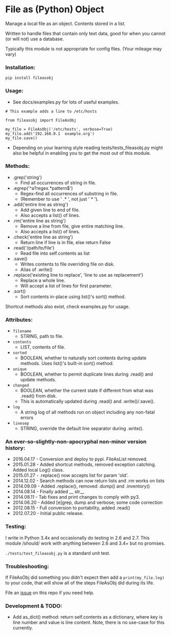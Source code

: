File as (Python) Object
===============

Manage a local file as an object. Contents stored in a list.

Written to handle files that contain only text data, good for when you cannot (or will not) use a database.

Typically this module is not appropriate for config files. (Your mileage may vary)


### Installation:

`pip install fileasobj`


### Usage:

* See docs/examples.py for lots of useful examples.

```
# This example adds a line to /etc/hosts

from fileasobj import FileAsObj

my_file = FileAsObj('/etc/hosts', verbose=True)
my_file.add('192.168.0.1  example.org')
my_file.save()

```  

* Depending on your learning style reading tests/tests_fileasobj.py might also be helpful in enabling you to get the most out of this module.

### Methods:

* .grep('string')
    * Find all occurrences of string in file.
* .egrep('^a?regex.*pattern$')
    * Regex-find all occurrences of substring in file.
    * (Remember to use ' .* ', not just ' * ').
* .add('entire line as string')
    * Add given line to end of file.
    * Also accepts a list() of lines.
* .rm('entire line as string')
    * Remove a line from file, give entire matching line.
    * Also accepts a list() of lines.
* .check('entire line as string')
    * Return line if line is in file, else return False
* .read('/path/to/file')
    * Read file into self.contents as list
* .save()
    * Writes contents to file overriding file on disk.
    * Alias of .write()
* .replace('existing line to replace', 'line to use as replacement')
    * Replace a whole line.
    * Will accept a list of lines for first parameter.
* .sort()
    * Sort contents in-place using list()'s sort() method.

Shortcut methods also exist, check examples.py for usage.

### Attributes:

* `filename`
    * STRING, path to file.
* `contents`
    * LIST, contents of file.
* `sorted`
    * BOOLEAN, whether to naturally sort contents during update methods. Uses list()'s built-in sort() method. 
* `unique`
    * BOOLEAN, whether to permit duplicate lines during .read() and update methods. 
* `changed`
    * BOOLEAN, whether the current state if different from what was .read() from disk.
    * This is automatically updated during .read() and .write()/.save().
* `log`
    * A string log of all methods run on object including any non-fatal errors
* `linesep`
    * STRING, override the default line separator during .write().

### An ever-so-slightly-non-apocryphal non-minor version history:
 
 * 2016.04.17 - Conversion and deploy to pypi. FileAsList removed.
 * 2015.01.28 - Added shortcut methods, removed exception catching. Added local Log() class.
 * 2015.01.27 - .replace() now accepts list for param 'old'.
 * 2014.12.02 - Search methods can now return lists and .rm works on lists
 * 2014.09.09 - Added .replace(), removed .dump() and .inventory()
 * 2014.08.14 - Finally added __ str__
 * 2014.08.11 - Tab fixes and print changes to comply with py3.
 * 2014.06.20 - Added [e]grep, dump and verbose; some code correction
 * 2012.08.15 - Full conversion to portability, added .read()
 * 2012.07.20 - Initial public release.


### Testing:

I write in Python 3.4x and occasionally do testing in 2.6 and 2.7. This module /should/ work with anything between 2.6
 and 3.4+ but no promises.

`./tests/test_fileasobj.py` is a standard unit test.


### Troubleshooting:

If FileAsObj did something you didn't expect then add a `print(my_file.log)` to your code, that will show all of the steps FileAsObj did during its life. 

File an [issue](https://github.com/jhazelwo/python-fileasobj/issues) on this repo if you need help.


### Development & TODO:

* Add as_dict() method: return self.contents as a dictionary, where key is line number and value is line content. Note, there is no use-case for this currently.
